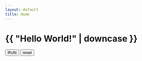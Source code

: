 ```yaml
---
layout: default
title: Home
---
```

<h1>{{ "Hello World!" | downcase }}</h1>
<div id="screen"></div>
<button id="RUN">RUN</button>
<button>reset</button>
<script>
var screen = document.querySelector("#screen");
screen.innerHTML = 0;
var run = document.querySelector("#RUN");
run.addEventListener('click', function(){
  alert("Hello world");
});
</script>
